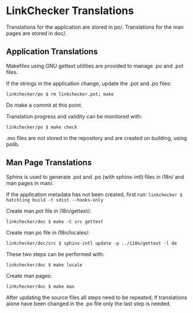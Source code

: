 LinkChecker Translations
========================

Translations for the application are stored in po/.
Translations for the man pages are stored in doc/.

Application Translations
------------------------

Makefiles using GNU gettext utilities are provided to manage .po and .pot files.

If the strings in the application change, update the .pot and .po files:

``linkchecker/po $ rm linkchecker.pot; make``

Do make a commit at this point.

Translation progress and validity can be monitored with:

``linkchecker/po $ make check``

.mo files are not stored in the repository and are created on building,
using polib.

Man Page Translations
---------------------

Sphinx is used to generate .pot and .po (with sphinx-intl) files in i18n/
and man pages in man/.

If the application metadata has not been created, first run:
``linkchecker $ hatchling build -t sdist --hooks-only``

Create man.pot file in i18n/gettext/:

``linkchecker/doc $ make -C src gettext``

Create man.po file in i18n/locales/:

``linkchecker/doc/src $ sphinx-intl update -p ../i18n/gettext -l de``

These two steps can be performed with:

``linkchecker/doc $ make locale``

Create man pages:

``linkchecker/doc $ make man``

After updating the source files all steps need to be repeated, if translations
alone have been changed in the .po file only the last step is needed.
